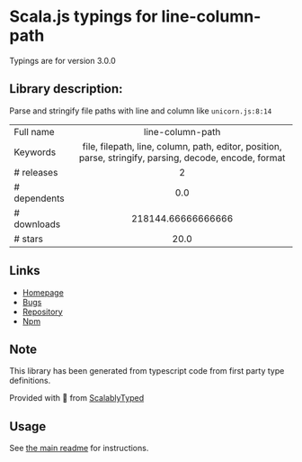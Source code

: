 
# Scala.js typings for line-column-path

Typings are for version 3.0.0

## Library description:
Parse and stringify file paths with line and column like `unicorn.js:8:14`

|                    |                 |
| ------------------ | :-------------: |
| Full name          | line-column-path |
| Keywords           | file, filepath, line, column, path, editor, position, parse, stringify, parsing, decode, encode, format |
| # releases         | 2 |
| # dependents       | 0.0 |
| # downloads        | 218144.66666666666 |
| # stars            | 20.0 |

## Links
- [Homepage](https://github.com/sindresorhus/line-column-path#readme)
- [Bugs](https://github.com/sindresorhus/line-column-path/issues)
- [Repository](https://github.com/sindresorhus/line-column-path)
- [Npm](https://www.npmjs.com/package/line-column-path)
    


## Note
This library has been generated from typescript code from first party type definitions.

Provided with :purple_heart: from [ScalablyTyped](https://github.com/oyvindberg/ScalablyTyped)

## Usage
See [the main readme](../../readme.md) for instructions.


